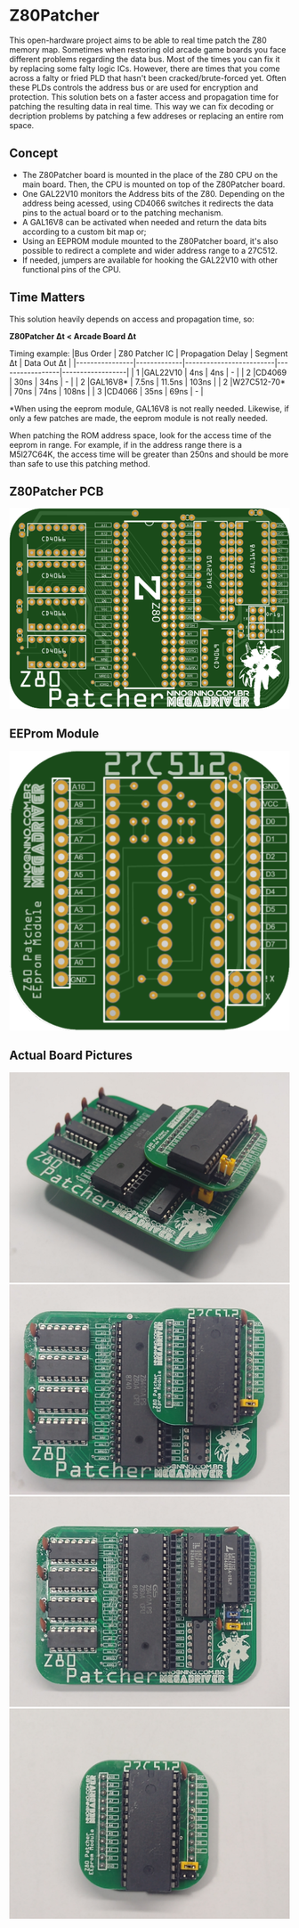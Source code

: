 # Z80Patcher
  
This open-hardware project aims to be able to real time patch the Z80 memory map. Sometimes when restoring old arcade game boards you face different problems regarding the data bus. Most of the times you can fix it by replacing some falty logic ICs. However, there are times that you come across a falty or fried PLD that hasn't been cracked/brute-forced yet. Often these PLDs controls the address bus or are used for encryption and protection. This solution bets on a faster access and propagation time for patching the resulting data in real time.  This way we can fix decoding or decription problems by patching a few addreses or replacing an entire rom space.  
  
## Concept
  
- The Z80Patcher board is mounted in the place of the Z80 CPU on the main board. Then, the CPU is mounted on top of the Z80Patcher board.
- One GAL22V10 monitors the Address bits of the Z80. Depending on the address being acessed, using CD4066 switches it redirects the data pins to the actual board or to the patching mechanism.  
- A GAL16V8 can be activated when needed and return the data bits according to a custom bit map or; 
- Using an EEPROM module mounted to the Z80Patcher board, it's also possible to redirect a complete and wider address range to a 27C512.  
- If needed, jumpers are available for hooking the GAL22V10 with other functional pins of the CPU.  
  
## Time Matters  
This solution heavily depends on access and propagation time, so:  
  
**Z80Patcher &#916;t &#60; Arcade Board &#916;t**  
  
Timing example:
|Bus Order       | Z80 Patcher IC | Propagation Delay    | Segment &#916;t | Data Out &#916;t |
|----------------|-------------|-------------------------|-----------------|------------------|
| 1              |GAL22V10     |          4ns            |   4ns           | -                |
| 2              |CD4069       |         30ns            |   34ns          | -                |
| 2              |GAL16V8*     |         7.5ns           |  11.5ns         | 103ns            |
| 2              |W27C512-70*  |         70ns            |  74ns           | 108ns            |
| 3              |CD4066       |         35ns            |   69ns          | -                |

*When using the eeprom module, GAL16V8 is not really needed. Likewise, if only a few patches are made, the eeprom module is not really needed.  
  
When patching the ROM address space, look for the access time of the eeprom in range. For example, if in the address range there is a M5l27C64K, the access time will be greater than 250ns and should be more than safe to use this patching method.  
  
## Z80Patcher PCB  
![PiPicoJamma 1.1 Front](https://github.com/ninomegadriver/Z80Patcher/blob/main/Z80Patcher-MainPCB.png?raw=true)  
  
## EEProm Module  
![PiPicoJamma 1.1 Front](https://github.com/ninomegadriver/Z80Patcher/blob/main/Z80Patcher-EEprom-Module.png?raw=true)  
  
## Actual Board Pictures  
![Actual Z80Patcher Stacked Perspective Picture](https://github.com/ninomegadriver/Z80Patcher/blob/main/ActualBoard1.jpg?raw=true)  
![Actual Z80Patcher Stacket Top View Picture](https://github.com/ninomegadriver/Z80Patcher/blob/main/ActualBoard2.jpg?raw=true)  
![Actual Z80Patcher Main PCB](https://github.com/ninomegadriver/Z80Patcher/blob/main/ActualBoard3.jpg?raw=true)  
![Actual Z80Patcher EEProm Module PCB](https://github.com/ninomegadriver/Z80Patcher/blob/main/ActualBoard4.jpg?raw=true)  
